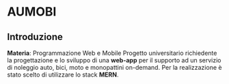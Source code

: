 # AUMOBI

## Introduzione
**Materia**: Programmazione Web e Mobile
Progetto universitario richiedente la progettazione e lo sviluppo di una **web-app** per il supporto ad un servizio di noleggio
auto, bici, moto e monopattini on-demand.
Per la realizzazione è stato scelto di utilizzare lo stack **MERN**.
